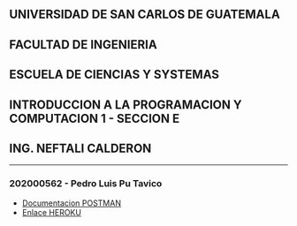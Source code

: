 ## UNIVERSIDAD DE SAN CARLOS DE GUATEMALA
## FACULTAD DE INGENIERIA
## ESCUELA DE CIENCIAS Y SYSTEMAS
## INTRODUCCION A LA PROGRAMACION Y COMPUTACION 1 - SECCION E
## ING. NEFTALI CALDERON
<hr>

### 202000562 - Pedro Luis Pu Tavico
- [Documentacion POSTMAN](https://documenter.getpostman.com/view/20197508/UyrAFcwk)
- [Enlace HEROKU](https://ipc1-proyecto2-202000562.herokuapp.com/)

